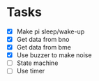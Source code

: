
# Tasks

- [x] Make pi sleep/wake-up
- [x] Get data from bno 
- [x] Get data from bme
- [x] Use buzzer to make noise
- [ ] State machine
- [ ] Use timer